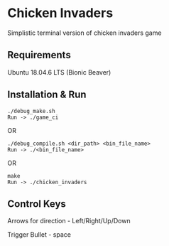 # Chicken Invaders

Simplistic terminal version of chicken invaders game

## Requirements
Ubuntu 18.04.6 LTS (Bionic Beaver)


## Installation & Run
```
./debug_make.sh 
Run -> ./game_ci
```
OR
```
./debug_compile.sh <dir_path> <bin_file_name>
Run -> ./<bin_file_name>
```
OR
```
make  
Run -> ./chicken_invaders
```

## Control Keys
Arrows for direction - Left/Right/Up/Down

Trigger Bullet - space



